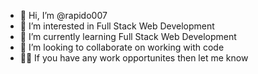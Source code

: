 - 👋 Hi, I’m @rapido007
- 👀 I’m interested in Full Stack Web Development 
- 🌱 I’m currently learning Full Stack Web Development
- 💞️ I’m looking to collaborate on working with code
- 👩‍💻 If you have any work opportunites then let me know


<!---
rapido007/rapido007 is a ✨ special ✨ repository because its `README.md` (this file) appears on your GitHub profile.
You can click the Preview link to take a look at your changes.
--->
